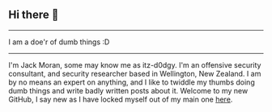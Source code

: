 ## Hi there 👋

---

I am a doe'r of dumb things :D

---

<!--
**itz-d0dgy-2nd/itz-d0dgy-2nd** is a ✨ _special_ ✨ repository because its `README.md` (this file) appears on your GitHub profile.

Here are some ideas to get you started:

- 🔭 I’m currently working on ...
- 🌱 I’m currently learning ...
- 👯 I’m looking to collaborate on ...
- 🤔 I’m looking for help with ...
- 💬 Ask me about ...
- 📫 How to reach me: ...
- 😄 Pronouns: ...
- ⚡ Fun fact: ...
-->

I'm Jack Moran, some may know me as itz-d0dgy. I'm an offensive security consultant, and security researcher based in Wellington, New Zealand. I am by no means an expert on anything, and I like to twiddle my thumbs doing dumb things and write badly written posts about it. Welcome to my new GitHub, I say new as I have locked myself out of my main one [here](https://github.com/itz-d0dgy).
